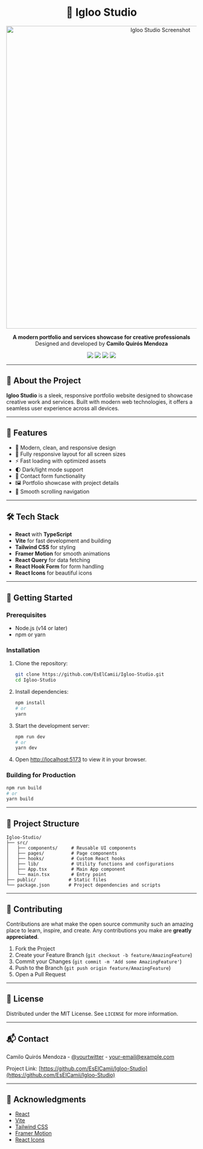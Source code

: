 <h1 align="center">🎨 Igloo Studio</h1>

<div align="center">
  <img src="https://i.ibb.co/RTdssVzM/Screenshot-2025-07-28-at-3-17-24-p-m.png" alt="Igloo Studio Screenshot" width="800">
</div>

<p align="center">
  <strong>A modern portfolio and services showcase for creative professionals</strong><br/>
  Designed and developed by <strong>Camilo Quirós Mendoza</strong>
</p>

<p align="center">
  <a href="#features"><img src="https://img.shields.io/badge/Features-🚀-blue?style=for-the-badge"></a>
  <a href="#tech-stack"><img src="https://img.shields.io/badge/Tech%20Stack-🛠️-orange?style=for-the-badge"></a>
  <a href="#getting-started"><img src="https://img.shields.io/badge/Get%20Started-📝-brightgreen?style=for-the-badge"></a>
  <a href="#contact"><img src="https://img.shields.io/badge/Contact-📬-yellow?style=for-the-badge"></a>
</p>

---

## 📌 About the Project

**Igloo Studio** is a sleek, responsive portfolio website designed to showcase creative work and services. Built with modern web technologies, it offers a seamless user experience across all devices.

---

## 🚀 Features

- 🎨 Modern, clean, and responsive design
- 📱 Fully responsive layout for all screen sizes
- ⚡ Fast loading with optimized assets
- 🌓 Dark/light mode support
- 📝 Contact form functionality
- 🖼️ Portfolio showcase with project details
- 🎯 Smooth scrolling navigation

---

## 🛠️ Tech Stack

- **React** with **TypeScript**
- **Vite** for fast development and building
- **Tailwind CSS** for styling
- **Framer Motion** for smooth animations
- **React Query** for data fetching
- **React Hook Form** for form handling
- **React Icons** for beautiful icons

---

## 🚀 Getting Started

### Prerequisites
- Node.js (v14 or later)
- npm or yarn

### Installation

1. Clone the repository:
   ```bash
   git clone https://github.com/EsElCamii/Igloo-Studio.git
   cd Igloo-Studio
   ```

2. Install dependencies:
   ```bash
   npm install
   # or
   yarn
   ```

3. Start the development server:
   ```bash
   npm run dev
   # or
   yarn dev
   ```

4. Open [http://localhost:5173](http://localhost:5173) to view it in your browser.

### Building for Production

```bash
npm run build
# or
yarn build
```

---

## 📂 Project Structure

```
Igloo-Studio/
├── src/
│   ├── components/     # Reusable UI components
│   ├── pages/          # Page components
│   ├── hooks/          # Custom React hooks
│   ├── lib/            # Utility functions and configurations
│   ├── App.tsx         # Main App component
│   └── main.tsx        # Entry point
├── public/            # Static files
└── package.json       # Project dependencies and scripts
```

---

## 🤝 Contributing

Contributions are what make the open source community such an amazing place to learn, inspire, and create. Any contributions you make are **greatly appreciated**.

1. Fork the Project
2. Create your Feature Branch (`git checkout -b feature/AmazingFeature`)
3. Commit your Changes (`git commit -m 'Add some AmazingFeature'`)
4. Push to the Branch (`git push origin feature/AmazingFeature`)
5. Open a Pull Request

---

## 📄 License

Distributed under the MIT License. See `LICENSE` for more information.

---

## 📬 Contact

Camilo Quirós Mendoza - [@yourtwitter](https://twitter.com/yourtwitter) - your-email@example.com

Project Link: [https://github.com/EsElCamii/Igloo-Studio](https://github.com/EsElCamii/Igloo-Studio)

---

## 🌟 Acknowledgments

- [React](https://reactjs.org/)
- [Vite](https://vitejs.dev/)
- [Tailwind CSS](https://tailwindcss.com/)
- [Framer Motion](https://www.framer.com/motion/)
- [React Icons](https://react-icons.github.io/react-icons/)
